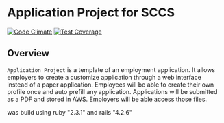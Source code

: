 Application Project for SCCS
============================
[![Code Climate](https://codeclimate.com/github/jaybernal/application_project/badges/gpa.svg)](https://codeclimate.com/github/jaybernal/application_project)
[![Test Coverage](https://codeclimate.com/github/jaybernal/application_project/badges/coverage.svg)](https://codeclimate.com/github/jaybernal/application_project/coverage)



Overview
--------
`Application Project` is a template of an employment application.  It allows employers to create a customize application through a web interface instead of a paper application. Employees will be able to create their own profile once and auto prefill any application. Applications will be submitted as a PDF and stored in AWS. Employers will be able access those files.

<Application Project> was build using ruby "2.3.1" and rails "4.2.6" 
